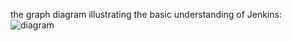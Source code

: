 the graph diagram illustrating the basic understanding of Jenkins:
![diagram](https://github.com/JibachhhMahto764/Devops-begginer-to-Advance/assets/84733181/47369e2f-8403-47af-b50f-f153bd38f709)

